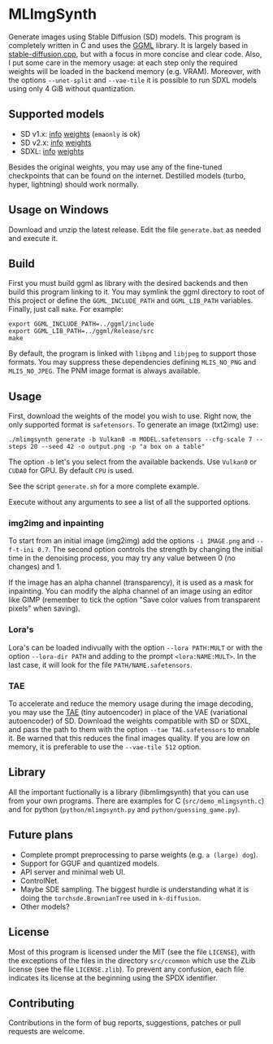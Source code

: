 # MLImgSynth

Generate images using Stable Diffusion (SD) models. This program is completely written in C and uses the [GGML](https://github.com/ggerganov/ggml/) library. It is largely based in [stable-diffusion.cpp](https://github.com/leejet/stable-diffusion.cpp), but with a focus in more concise and clear code. Also, I put some care in the memory usage: at each step only the required weights will be loaded in the backend memory (e.g. VRAM). Moreover, with the options `--unet-split` and `--vae-tile` it is possible to run SDXL models using only 4 GiB without quantization.

## Supported models

- SD v1.x: [info](https://github.com/CompVis/stable-diffusion) [weights](https://huggingface.co/runwayml/stable-diffusion-v1-5) (`emaonly` is ok)
- SD v2.x: [info](https://github.com/Stability-AI/stablediffusion) [weights](https://huggingface.co/stabilityai/stable-diffusion-2-1)
- SDXL: [info](https://stability.ai/news/stable-diffusion-sdxl-1-announcement) [weights](https://huggingface.co/stabilityai/stable-diffusion-xl-base-1.0)

Besides the original weights, you may use any of the fine-tuned checkpoints that can be found on the internet. Destilled models (turbo, hyper, lightning) should work normally.

## Usage on Windows

Download and unzip the latest release. Edit the file `generate.bat` as needed and execute it.

## Build

First you must build ggml as library with the desired backends and then build this program linking to it. You may symlink the ggml directory to root of this project or define the `GGML_INCLUDE_PATH` and `GGML_LIB_PATH` variables. Finally, just call `make`. For example:

```shell
export GGML_INCLUDE_PATH=../ggml/include
export GGML_LIB_PATH=../ggml/Release/src
make
```

By default, the program is linked with `libpng` and `libjpeg` to support those formats. You may suppress these dependencies defining `MLIS_NO_PNG` and `MLIS_NO_JPEG`. The PNM image format is always available.

## Usage

First, download the weights of the model you wish to use. Right now, the only supported format is `safetensors`. To generate an image (txt2img) use:

```shell
./mlimgsynth generate -b Vulkan0 -m MODEL.safetensors --cfg-scale 7 --steps 20 --seed 42 -o output.png -p "a box on a table"
```

The option `-b` let's you select from the available backends. Use `Vulkan0` or `CUDA0` for GPU. By default `CPU` is used.

See the script `generate.sh` for a more complete example.

Execute without any arguments to see a list of all the supported options.

### img2img and inpainting

To start from an initial image (img2img) add the options `-i IMAGE.png` and `--f-t-ini 0.7`. The second option controls the strength by changing the initial time in the denoising process, you may try any value between 0 (no changes) and 1. 

If the image has an alpha channel (transparency), it is used as a mask for inpainting. You can modify the alpha channel of an image using an editor like GIMP (remember to tick the option "Save color values from transparent pixels" when saving).

### Lora's

Lora's can be loaded indivually with the option `--lora PATH:MULT` or with the option `--lora-dir PATH` and adding to the prompt `<lora:NAME:MULT>`. In the last case, it will look for the file `PATH/NAME.safetensors`.

### TAE

To accelerate and reduce the memory usage during the image decoding, you may use the [TAE](https://github.com/madebyollin/taesd) (tiny autoencoder) in place of the VAE (variational autoencoder) of SD. Download the weights compatible with SD or SDXL, and pass the path to them with the option `--tae TAE.safetensors` to enable it. Be warned that this reduces the final images quality. If you are low on memory, it is preferable to use the `--vae-tile 512` option.

## Library

All the important fuctionally is a library (libmlimgsynth) that you can use from your own programs. There are examples for C (`src/demo_mlimgsynth.c`) and for python (`python/mlimgsynth.py` and `python/guessing_game.py`).

## Future plans

- Complete prompt preprocessing to parse weights (e.g. `a (large) dog`).
- Support for GGUF and quantized models.
- API server and minimal web UI.
- ControlNet.
- Maybe SDE sampling. The biggest hurdle is understanding what it is doing the `torchsde.BrownianTree` used in `k-diffusion`.
- Other models?

## License
Most of this program is licensed under the MIT (see the file `LICENSE`), with the exceptions of the files in the directory `src/ccommon` which use the ZLib license (see the file `LICENSE.zlib`). To prevent any confusion, each file indicates its license at the beginning using the SPDX identifier.

## Contributing
Contributions in the form of bug reports, suggestions, patches or pull requests are welcome.
